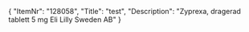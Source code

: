 {
  "ItemNr": "128058",
  "Title": "test",
  "Description": "Zyprexa, dragerad tablett 5 mg Eli Lilly Sweden AB"
}
